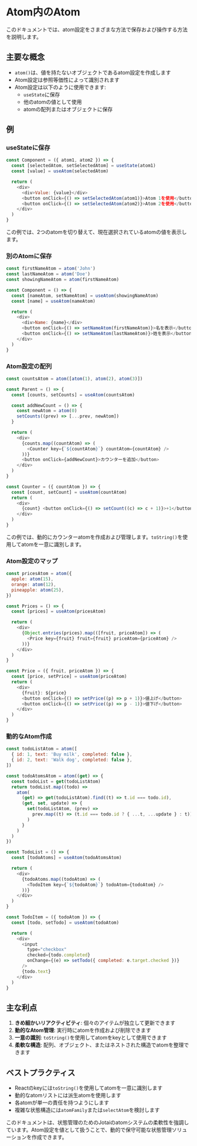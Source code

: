 # Atom内のAtom

このドキュメントでは、atom設定をさまざまな方法で保存および操作する方法を説明します。

## 主要な概念

- `atom()`は、値を持たないオブジェクトであるatom設定を作成します
- Atom設定は参照等価性によって識別されます
- Atom設定は以下のように使用できます:
  - `useState`に保存
  - 他のatomの値として使用
  - atomの配列またはオブジェクトに保存

## 例

### useStateに保存

```javascript
const Component = ({ atom1, atom2 }) => {
  const [selectedAtom, setSelectedAtom] = useState(atom1)
  const [value] = useAtom(selectedAtom)

  return (
    <div>
      <div>Value: {value}</div>
      <button onClick={() => setSelectedAtom(atom1)}>Atom 1を使用</button>
      <button onClick={() => setSelectedAtom(atom2)}>Atom 2を使用</button>
    </div>
  )
}
```

この例では、2つのatomを切り替えて、現在選択されているatomの値を表示します。

### 別のAtomに保存

```javascript
const firstNameAtom = atom('John')
const lastNameAtom = atom('Doe')
const showingNameAtom = atom(firstNameAtom)

const Component = () => {
  const [nameAtom, setNameAtom] = useAtom(showingNameAtom)
  const [name] = useAtom(nameAtom)

  return (
    <div>
      <div>Name: {name}</div>
      <button onClick={() => setNameAtom(firstNameAtom)}>名を表示</button>
      <button onClick={() => setNameAtom(lastNameAtom)}>姓を表示</button>
    </div>
  )
}
```

### Atom設定の配列

```javascript
const countsAtom = atom([atom(1), atom(2), atom(3)])

const Parent = () => {
  const [counts, setCounts] = useAtom(countsAtom)

  const addNewCount = () => {
    const newAtom = atom(0)
    setCounts((prev) => [...prev, newAtom])
  }

  return (
    <div>
      {counts.map((countAtom) => (
        <Counter key={`${countAtom}`} countAtom={countAtom} />
      ))}
      <button onClick={addNewCount}>カウンターを追加</button>
    </div>
  )
}

const Counter = ({ countAtom }) => {
  const [count, setCount] = useAtom(countAtom)
  return (
    <div>
      {count} <button onClick={() => setCount((c) => c + 1)}>+1</button>
    </div>
  )
}
```

この例では、動的にカウンターatomを作成および管理します。`toString()`を使用してatomを一意に識別します。

### Atom設定のマップ

```javascript
const pricesAtom = atom({
  apple: atom(15),
  orange: atom(12),
  pineapple: atom(25),
})

const Prices = () => {
  const [prices] = useAtom(pricesAtom)

  return (
    <div>
      {Object.entries(prices).map(([fruit, priceAtom]) => (
        <Price key={fruit} fruit={fruit} priceAtom={priceAtom} />
      ))}
    </div>
  )
}

const Price = ({ fruit, priceAtom }) => {
  const [price, setPrice] = useAtom(priceAtom)
  return (
    <div>
      {fruit}: ${price}
      <button onClick={() => setPrice((p) => p + 1)}>値上げ</button>
      <button onClick={() => setPrice((p) => p - 1)}>値下げ</button>
    </div>
  )
}
```

### 動的なAtom作成

```javascript
const todoListAtom = atom([
  { id: 1, text: 'Buy milk', completed: false },
  { id: 2, text: 'Walk dog', completed: false },
])

const todoAtomsAtom = atom((get) => {
  const todoList = get(todoListAtom)
  return todoList.map((todo) =>
    atom(
      (get) => get(todoListAtom).find((t) => t.id === todo.id),
      (get, set, update) => {
        set(todoListAtom, (prev) =>
          prev.map((t) => (t.id === todo.id ? { ...t, ...update } : t))
        )
      }
    )
  )
})

const TodoList = () => {
  const [todoAtoms] = useAtom(todoAtomsAtom)

  return (
    <div>
      {todoAtoms.map((todoAtom) => (
        <TodoItem key={`${todoAtom}`} todoAtom={todoAtom} />
      ))}
    </div>
  )
}

const TodoItem = ({ todoAtom }) => {
  const [todo, setTodo] = useAtom(todoAtom)

  return (
    <div>
      <input
        type="checkbox"
        checked={todo.completed}
        onChange={(e) => setTodo({ completed: e.target.checked })}
      />
      {todo.text}
    </div>
  )
}
```

## 主な利点

1. **きめ細かいリアクティビティ**: 個々のアイテムが独立して更新できます
2. **動的なAtom管理**: 実行時にatomを作成および削除できます
3. **一意の識別**: `toString()`を使用してatomをkeyとして使用できます
4. **柔軟な構造**: 配列、オブジェクト、またはネストされた構造でatomを整理できます

## ベストプラクティス

- Reactのkeyには`toString()`を使用してatomを一意に識別します
- 動的なatomリストには派生atomを使用します
- 各atomが単一の責任を持つようにします
- 複雑な状態構造には`atomFamily`または`selectAtom`を検討します

このドキュメントは、状態管理のためのJotaiのatomシステムの柔軟性を強調しています。Atom設定を値として扱うことで、動的で保守可能な状態管理ソリューションを作成できます。
